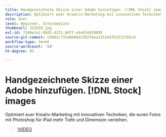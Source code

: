 ```yaml
---
title: Handgezeichnete Skizze einer Adobe hinzufügen. [!DNL Stock] images
description: Optimiert euer Kreativ-Marketing mit innovativen Techniken, die euren Fotos mit Photoshop für iPad mehr Tiefe und Dimension verleihen.
role: User
level: Beginner, Intermediate
thumbnail: 331819.jpg
exl-id: 7540e1e1-08d5-41f2-b0ff-e9a9fe939095
source-git-commit: e3982cf31ebb0dac5927baa1352447b3222785c9
workflow-type: tm+mt
source-wordcount: '54'
ht-degree: 0%

---
```


# Handgezeichnete Skizze einer Adobe hinzufügen. [!DNL Stock] images

Optimiert euer Kreativ-Marketing mit innovativen Techniken, die euren Fotos mit Photoshop für iPad mehr Tiefe und Dimension verleihen.

>[!VIDEO](https://video.tv.adobe.com/v/331819?hidetitle=true)
